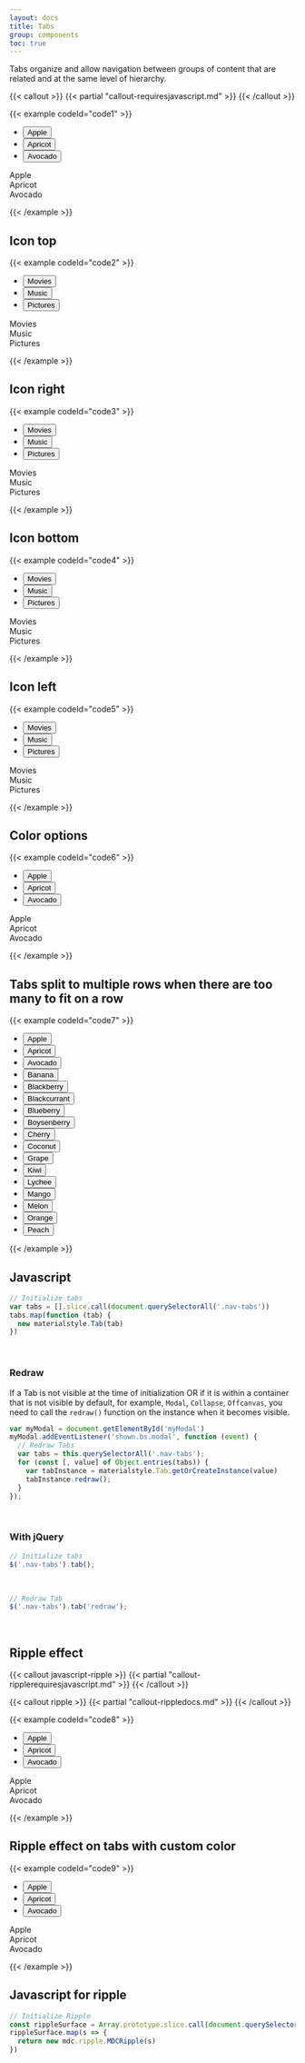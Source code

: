 ```yaml
---
layout: docs
title: Tabs
group: components
toc: true
---
```


<p class="fs-4 ms-0 mb-4 text-secondary">
  Tabs organize and allow navigation between groups of content that are related and at the same level of hierarchy.
</p>

{{< callout >}}
{{< partial "callout-requiresjavascript.md" >}}
{{< /callout >}}

{{< example codeId="code1" >}}

<ul class="nav nav-tabs nav-justified" role="tablist">
  <li class="nav-item" role="presentation">
    <button class="nav-link" data-bs-toggle="tab" role="tab" data-bs-target="#apple">Apple</button>
  </li>
  <li class="nav-item" role="presentation">
    <button class="nav-link active" data-bs-toggle="tab" role="tab" data-bs-target="#apricot">Apricot
    </button>
  </li>
  <li class="nav-item" role="presentation">
    <button class="nav-link" data-bs-toggle="tab" role="tab" data-bs-target="#avocado">Avocado</button>
  </li>
</ul>
<!-- Tab Panes -->
<div class="tab-content">
  <div class="tab-pane container-fluid fade" role="tabpanel" id="apple">Apple</div>
  <div class="tab-pane container-fluid active" role="tabpanel" id="apricot">Apricot</div>
  <div class="tab-pane container-fluid fade" role="tabpanel" id="avocado">Avocado</div>
</div>

{{< /example >}}

## Icon top
{{< example codeId="code2" >}}

<ul class="icon-top nav nav-tabs nav-justified" role="tablist">
  <li class="nav-item" role="presentation">
   <button class="nav-link" data-bs-toggle="tab" role="tab" data-bs-target="#movies">
     <i class="bi bi-film"></i> Movies
   </button>
  </li>
  <li class="nav-item" role="presentation">
   <button class="nav-link active" data-bs-toggle="tab" role="tab" data-bs-target="#music">
     <i class="bi bi-music-note-beamed"></i> Music
   </button>
  </li>
  <li class="nav-item" role="presentation">
   <button class="nav-link" data-bs-toggle="tab" role="tab" data-bs-target="#pictures">
     <i class="bi bi-image"></i> Pictures
   </button>
  </li>
</ul>
<!-- Tab Panes -->
<div class="tab-content">
 <div class="tab-pane container-fluid fade" role="tabpanel" id="movies">Movies</div>
 <div class="tab-pane container-fluid active" role="tabpanel" id="music">Music</div>
 <div class="tab-pane container-fluid fade" role="tabpanel" id="pictures">Pictures</div>
</div>

{{< /example >}}

## Icon right
{{< example codeId="code3" >}}

<ul class="icon-right nav nav-tabs nav-justified" role="tablist">
  <li class="nav-item" role="presentation">
    <button class="nav-link" data-bs-toggle="tab" role="tab" data-bs-target="#movies2">
      <i class="bi bi-film m-1"></i> Movies
    </button>
  </li>
  <li class="nav-item" role="presentation">
    <button class="nav-link active" data-bs-toggle="tab" role="tab" data-bs-target="#music2">
      <i class="bi bi-music-note-beamed m-1"></i> Music
    </button>
  </li>
  <li class="nav-item" role="presentation">
    <button class="nav-link" data-bs-toggle="tab" role="tab" data-bs-target="#pictures2">
      <i class="bi bi-image m-1"></i> Pictures
    </button>
  </li>
</ul>
<!-- Tab Panes -->
<div class="tab-content">
  <div class="tab-pane container-fluid fade" role="tabpanel" id="movies2">Movies</div>
  <div class="tab-pane container-fluid active" role="tabpanel" id="music2">Music</div>
  <div class="tab-pane container-fluid fade" role="tabpanel" id="pictures2">Pictures</div>
</div>

{{< /example >}}

## Icon bottom
{{< example codeId="code4" >}}

<ul class="icon-bottom nav nav-tabs nav-justified" role="tablist">
  <li class="nav-item" role="presentation">
    <button class="nav-link" data-bs-toggle="tab" role="tab" data-bs-target="#movies3">
      <i class="bi bi-film"></i> Movies
    </button>
  </li>
  <li class="nav-item" role="presentation">
    <button class="nav-link active" data-bs-toggle="tab" role="tab" data-bs-target="#music3">
      <i class="bi bi-music-note-beamed"></i> Music
    </button>
  </li>
  <li class="nav-item" role="presentation">
    <button class="nav-link" data-bs-toggle="tab" role="tab" data-bs-target="#pictures3">
      <i class="bi bi-image"></i> Pictures
    </button>
  </li>
</ul>
<!-- Tab Panes -->
<div class="tab-content">
  <div class="tab-pane container-fluid fade" role="tabpanel" id="movies3">Movies</div>
  <div class="tab-pane container-fluid active" role="tabpanel" id="music3">Music</div>
  <div class="tab-pane container-fluid fade" role="tabpanel" id="pictures3">Pictures</div>
</div>

{{< /example >}}

## Icon left
{{< example codeId="code5" >}}

<ul class="icon-left nav nav-tabs nav-justified" role="tablist">
  <li class="nav-item" role="presentation">
    <button class="nav-link" data-bs-toggle="tab" role="tab" data-bs-target="#movies4">
      <i class="bi bi-film m-1"></i> Movies
    </button>
  </li>
  <li class="nav-item" role="presentation">
    <button class="nav-link active" data-bs-toggle="tab" role="tab" data-bs-target="#music4">
      <i class="bi bi-music-note-beamed m-1"></i> Music
    </button>
  </li>
  <li class="nav-item" role="presentation">
    <button class="nav-link" data-bs-toggle="tab" role="tab" data-bs-target="#pictures4">
      <i class="bi bi-image m-1"></i> Pictures
    </button>
  </li>
</ul>
<!-- Tab Panes -->
<div class="tab-content">
  <div class="tab-pane container-fluid fade" role="tabpanel" id="movies4">Movies</div>
  <div class="tab-pane container-fluid active" role="tabpanel" id="music4">Music</div>
  <div class="tab-pane container-fluid fade" role="tabpanel" id="pictures4">Pictures</div>
</div>

{{< /example >}}

## Color options
{{< example codeId="code6" >}}

<ul class="nav nav-tabs nav-justified primary-pink base-purple" role="tablist">
  <li class="nav-item" role="presentation">
    <button class="nav-link" data-bs-toggle="tab" role="tab" data-bs-target="#apple1">Apple</button>
  </li>
  <li class="nav-item" role="presentation">
    <button class="nav-link active" data-bs-toggle="tab" role="tab" data-bs-target="#apricot1">Apricot
    </button>
  </li>
  <li class="nav-item" role="presentation">
    <button class="nav-link" data-bs-toggle="tab" role="tab" data-bs-target="#avocado1">Avocado</button>
  </li>
</ul>
<!-- Tab Panes -->
<div class="tab-content">
  <div class="tab-pane container-fluid fade" role="tabpanel" id="apple1">Apple</div>
  <div class="tab-pane container-fluid active" role="tabpanel" id="apricot1">Apricot</div>
  <div class="tab-pane container-fluid fade" role="tabpanel" id="avocado1">Avocado</div>
</div>

{{< /example >}}

## Tabs split to multiple rows when there are too many to fit on a row
{{< example codeId="code7" >}}

<ul class="nav nav-tabs nav-justified base-purple primary-pink" role="tablist">
  <li class="nav-item" role="presentation">
    <button class="nav-link" data-bs-toggle="tab" role="tab" data-bs-target="#apple2">Apple</button>
  </li>
  <li class="nav-item" role="presentation">
    <button class="nav-link active" data-bs-toggle="tab" role="tab" data-bs-target="#apricot2">Apricot
    </button>
  </li>
  <li class="nav-item" role="presentation">
    <button class="nav-link" data-bs-toggle="tab" role="tab" data-bs-target="#avocado2">Avocado</button>
  </li>
  <li class="nav-item" role="presentation">
    <button class="nav-link" data-bs-toggle="tab" role="tab" data-bs-target="#banana2">Banana</button>
  </li>
  <li class="nav-item" role="presentation">
    <button class="nav-link" data-bs-toggle="tab" role="tab" data-bs-target="#blackberry2">Blackberry
    </button>
  </li>
  <li class="nav-item" role="presentation">
    <button class="nav-link" data-bs-toggle="tab" role="tab" data-bs-target="#blackcurrant2">
      Blackcurrant
    </button>
  </li>
  <li class="nav-item" role="presentation">
    <button class="nav-link" data-bs-toggle="tab" role="tab" data-bs-target="#blueberry2">Blueberry
    </button>
  </li>
  <li class="nav-item" role="presentation">
    <button class="nav-link" data-bs-toggle="tab" role="tab" data-bs-target="#boysenberry2">
      Boysenberry
    </button>
  </li>
  <li class="nav-item" role="presentation">
    <button class="nav-link" data-bs-toggle="tab" role="tab" data-bs-target="#cherry2">Cherry</button>
  </li>
  <li class="nav-item" role="presentation">
    <button class="nav-link" data-bs-toggle="tab" role="tab" data-bs-target="#coconut2">Coconut</button>
  </li>
  <li class="nav-item" role="presentation">
    <button class="nav-link" data-bs-toggle="tab" role="tab" data-bs-target="#grape2">Grape</button>
  </li>
  <li class="nav-item" role="presentation">
    <button class="nav-link" data-bs-toggle="tab" role="tab" data-bs-target="#kiwi2">Kiwi</button>
  </li>
  <li class="nav-item" role="presentation">
    <button class="nav-link" data-bs-toggle="tab" role="tab" data-bs-target="#lychee2">Lychee</button>
  </li>
  <li class="nav-item" role="presentation">
    <button class="nav-link" data-bs-toggle="tab" role="tab" data-bs-target="#mango2">Mango</button>
  </li>
  <li class="nav-item" role="presentation">
    <button class="nav-link" data-bs-toggle="tab" role="tab" data-bs-target="#melon2">Melon</button>
  </li>
  <li class="nav-item" role="presentation">
    <button class="nav-link" data-bs-toggle="tab" role="tab" data-bs-target="#orange2">Orange</button>
  </li>
  <li class="nav-item" role="presentation">
    <button class="nav-link" data-bs-toggle="tab" role="tab" data-bs-target="#peach2">Peach</button>
  </li>
</ul>

{{< /example >}}

## Javascript
```javascript
// Initialize tabs
var tabs = [].slice.call(document.querySelectorAll('.nav-tabs'))
tabs.map(function (tab) {
  new materialstyle.Tab(tab)
})
```

<br>

### Redraw
If a Tab is not visible at the time of initialization OR if it is within a container that is not visible by default, 
for example, ```Modal```, ```Collapse```, ```Offcanvas```, you need to call the ```redraw()``` function on the instance when it becomes visible.

```javascript
var myModal = document.getElementById('myModal')
myModal.addEventListener('shown.bs.modal', function (event) {
  // Redraw Tabs
  var tabs = this.querySelectorAll('.nav-tabs');
  for (const [, value] of Object.entries(tabs)) {
    var tabInstance = materialstyle.Tab.getOrCreateInstance(value)
    tabInstance.redraw();
  }
});
```

<br>

### With jQuery
```javascript
// Initialize tabs
$('.nav-tabs').tab();
```

<br>

```javascript
// Redraw Tab
$('.nav-tabs').tab('redraw');
```

<br>

## Ripple effect

{{< callout javascript-ripple >}}
{{< partial "callout-ripplerequiresjavascript.md" >}}
{{< /callout >}}

{{< callout ripple >}}
{{< partial "callout-rippledocs.md" >}}
{{< /callout >}}

{{< example codeId="code8" >}}

<ul class="nav nav-tabs nav-justified" role="tablist">
  <li class="nav-item" role="presentation">
    <button class="nav-link" data-bs-toggle="tab" role="tab" data-bs-target="#apple3">
      Apple
      <span class="ripple-surface"></span>
    </button>
  </li>
  <li class="nav-item" role="presentation">
    <button class="nav-link active" data-bs-toggle="tab" role="tab" data-bs-target="#apricot3">
      Apricot
      <span class="ripple-surface"></span>
    </button>
  </li>
  <li class="nav-item" role="presentation">
    <button class="nav-link" data-bs-toggle="tab" role="tab" data-bs-target="#avocado3">
      Avocado
      <span class="ripple-surface"></span>
    </button>
  </li>
</ul>
<!-- Tab Panes -->
<div class="tab-content">
  <div class="tab-pane container-fluid fade" role="tabpanel" id="apple3">Apple</div>
  <div class="tab-pane container-fluid active" role="tabpanel" id="apricot3">Apricot</div>
  <div class="tab-pane container-fluid fade" role="tabpanel" id="avocado3">Avocado</div>
</div>

{{< /example >}}

## Ripple effect on tabs with custom color

{{< example codeId="code9" >}}

<ul class="nav nav-tabs nav-justified primary-red base-indigo" role="tablist">
  <li class="nav-item" role="presentation">
    <button class="nav-link" data-bs-toggle="tab" role="tab" data-bs-target="#apple4">
      Apple
      <span class="ripple-surface"></span>
    </button>
  </li>
  <li class="nav-item" role="presentation">
    <button class="nav-link active" data-bs-toggle="tab" role="tab" data-bs-target="#apricot4">
      Apricot
      <span class="ripple-surface"></span>
    </button>
  </li>
  <li class="nav-item" role="presentation">
    <button class="nav-link" data-bs-toggle="tab" role="tab" data-bs-target="#avocado4">
      Avocado
      <span class="ripple-surface"></span>
    </button>
  </li>
</ul>
<!-- Tab Panes -->
<div class="tab-content">
  <div class="tab-pane container-fluid fade" role="tabpanel" id="apple4">Apple</div>
  <div class="tab-pane container-fluid active" role="tabpanel" id="apricot4">Apricot</div>
  <div class="tab-pane container-fluid fade" role="tabpanel" id="avocado4">Avocado</div>
</div>

{{< /example >}}

## Javascript for ripple
```javascript
// Initialize Ripple
const rippleSurface = Array.prototype.slice.call(document.querySelectorAll('.ripple-surface'))
rippleSurface.map(s => {
  return new mdc.ripple.MDCRipple(s)
})
```
